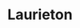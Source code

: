 ---
title: "Laurieton"
hashtag: "laurieton"
related:
  - Port Macquarie
tags:
  - City
  - New South Wales
---